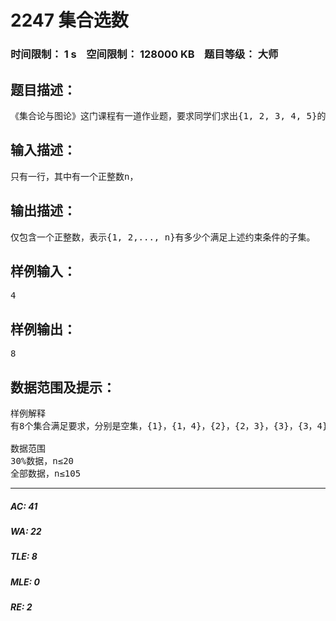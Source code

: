 # 2247 集合选数   
### 时间限制： 1 s&nbsp;&nbsp;&nbsp;&nbsp;空间限制： 128000 KB&nbsp;&nbsp;&nbsp;&nbsp;题目等级： 大师  
## 题目描述：  

<pre>
《集合论与图论》这门课程有一道作业题，要求同学们求出{1, 2, 3, 4, 5}的所有满足以下条件的子集：若x在该子集中，则2x和3x不能在该子集中。同学们不喜欢这种具有枚举性质的题目，于是把它变成了以下问题：对于任意一个正整数n，如何求出{1, 2,..., n} 的满足上述约束条件的子集的个数（只需输出对1,000,000,001取模的结果），现在这个问题就交给你了。 
</pre>
  
  
## 输入描述：  

<pre>
只有一行，其中有一个正整数n，
</pre>
  
  
## 输出描述：  

<pre>
仅包含一个正整数，表示{1, 2,..., n}有多少个满足上述约束条件的子集。
</pre>
  
  
## 样例输入：  

<pre>
4
</pre>
  
  
## 样例输出：  

<pre>
8
</pre>
  
  
## 数据范围及提示：  

<pre>
样例解释
有8个集合满足要求，分别是空集，{1}，{1，4}，{2}，{2，3}，{3}，{3，4}，{4}。 
 
数据范围
30%数据，n≤20
全部数据，n≤105
</pre>
  
  
***  

##### AC: 41  
##### WA: 22  
##### TLE: 8  
##### MLE: 0  
##### RE: 2  
